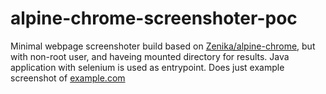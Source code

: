 # alpine-chrome-screenshoter-poc

Minimal webpage screenshoter build based on [Zenika/alpine-chrome](https://github.com/Zenika/alpine-chrome), but with non-root user, and haveing mounted directory for results. 
Java application with selenium is used as entrypoint.
Does just example screenshot of [example.com](http:/example.com)
